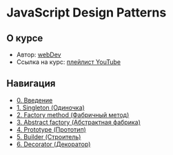 # JavaScript Design Patterns

## О курсе

- Автор: [webDev](https://www.youtube.com/channel/UCE9ODjNIkOHrnSdkYWLfYhg)
- Ссылка на курс: [плейлист YouTube](https://www.youtube.com/watch?v=wmla1hxxvQI&list=PLNkWIWHIRwMGzgvuPRFkDrpAygvdKJIE4)

## Навигация

- [0. Введение](./docs/0.%20Introduction)
- [1. Singleton (Одиночка)](./docs/1.%20Singleton)
- [2. Factory method (Фабричный метод)](./docs/2.%20Factory%20method)
- [3. Abstract factory (Абстрактная фабрика)](./docs/3.%20Abstract%20factory)
- [4. Prototype (Прототип)](./docs/4.%20Prototype)
- [5. Builder (Строитель)](./docs/5.%20Builder)
- [6. Decorator (Декоратор)](./docs/6.%20Decorator)
